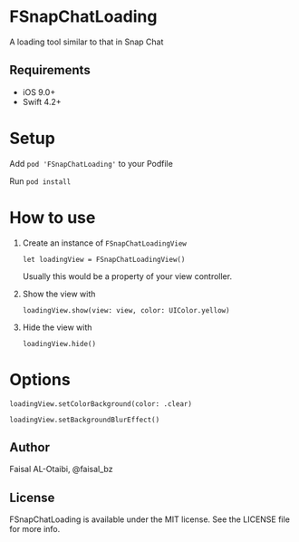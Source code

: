 # FSnapChatLoading
A loading tool similar to that in Snap Chat

## Requirements

- iOS 9.0+
- Swift 4.2+


# Setup
Add `pod 'FSnapChatLoading'` to your Podfile

Run `pod install`

# How to use
1. Create an instance of `FSnapChatLoadingView`

    `let loadingView = FSnapChatLoadingView()`
    
    Usually this would be a property of your view controller.
    
2. Show the view with

    `loadingView.show(view: view, color: UIColor.yellow)`
    
3. Hide the view with

    `loadingView.hide()`
    
# Options

`loadingView.setColorBackground(color: .clear)`

`loadingView.setBackgroundBlurEffect()`

## Author

Faisal AL-Otaibi, @faisal_bz


## License

FSnapChatLoading is available under the MIT license. See the LICENSE file for more info.
